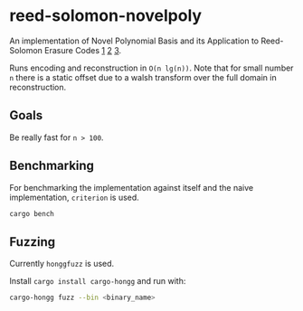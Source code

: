# reed-solomon-novelpoly

An implementation of  Novel Polynomial Basis and its Application to Reed-Solomon Erasure Codes [1] [2] [3].

Runs encoding and reconstruction in `O(n lg(n))`. Note that for small number `n` there is a static offset due to a walsh transform over the full domain in reconstruction.

## Goals

Be really fast for `n > 100`.

## Benchmarking

For benchmarking the implementation against itself and the naive implementation, `criterion` is used.

```sh
cargo bench
```

## Fuzzing

Currently `honggfuzz` is used.

Install `cargo install cargo-hongg` and run with:

```sh
cargo-hongg fuzz --bin <binary_name>
```

[1]: https://www.citi.sinica.edu.tw/papers/whc/4454-F.pdf
[2]: https://arxiv.org/abs/1404.3458
[3]: https://www.citi.sinica.edu.tw/papers/whc/5524-F.pdf
